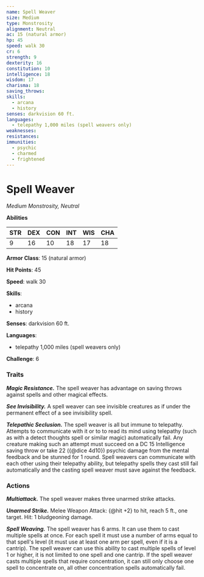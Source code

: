 ```yaml
---
name: Spell Weaver
size: Medium
type: Monstrosity
alignment: Neutral
ac: 15 (natural armor)
hp: 45
speed: walk 30
cr: 6
strength: 9
dexterity: 16
constitution: 10
intelligence: 18
wisdom: 17
charisma: 18
saving_throws:
skills:
  - arcana
  - history
senses: darkvision 60 ft.
languages:
  - telepathy 1,000 miles (spell weavers only)
weaknesses:
resistances:
immunities:
  - psychic
  - charmed
  - frightened
---
```


# Spell Weaver

*Medium Monstrosity, Neutral*

**Abilities**

| STR | DEX | CON | INT | WIS | CHA |
| --- | --- | --- | --- | --- | --- |
| 9 | 16 | 10 | 18 | 17 | 18 |

**Armor Class**: 15 (natural armor)

**Hit Points**: 45

**Speed**: walk 30

**Skills**:
  - arcana
  - history

**Senses**: darkvision 60 ft.

**Languages**:
  - telepathy 1,000 miles (spell weavers only)

**Challenge**: 6

### Traits
***Magic Resistance.*** The spell weaver has advantage on saving throws against spells and other magical effects.

***See Invisibility.*** A spell weaver can see invisible creatures as if under the permanent effect of a see invisibility spell.

***Telepathic Seclusion.*** The spell weaver is all but immune to telepathy. Attempts to communicate with it or to to read its mind using telepathy (such as with a detect thoughts spell or similar magic) automatically fail. Any creature making such an attempt must succeed on a DC 15 Intelligence saving throw or take 22 ({@dice 4d10}) psychic damage from the mental feedback and be stunned for 1 round. Spell weavers can communicate with each other using their telepathy ability, but telepathy spells they cast still fail automatically and the casting spell weaver must save against the feedback.

### Actions
***Multiattack.*** The spell weaver makes three unarmed strike attacks.

***Unarmed Strike.*** Melee Weapon Attack: {@hit +2} to hit, reach 5 ft., one target. Hit: 1 bludgeoning damage.

***Spell Weaving.*** The spell weaver has 6 arms. It can use them to cast multiple spells at once. For each spell it must use a number of arms equal to that spell's level (it must use at least one arm per spell, even if it is a cantrip). The spell weaver can use this ability to cast multiple spells of level 1 or higher, it is not limited to one spell and one cantrip. If the spell weaver casts multiple spells that require concentration, it can still only choose one spell to concentrate on, all other concentration spells automatically fail.

